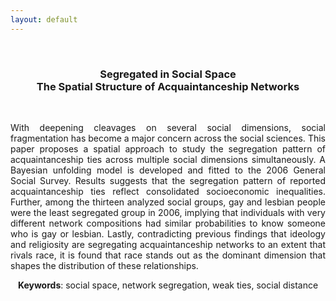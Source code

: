 ```yaml
---
layout: default
---
```


<!-- <center> -->
<!-- <img src = "/assets/img/papers/socspace.png" width = "600" align = "middle" /> -->
<!-- <img src = "/assets/img/papers/socspace.png" width = "500" style = "float:left" /> -->
<!-- </center> -->

&nbsp;

<h3 align="center"> <strong>Segregated in Social Space</strong> <br> The Spatial Structure of Acquaintanceship Networks </h3>

&nbsp;
&nbsp;

<p align="justify">
With deepening cleavages on several social dimensions, social fragmentation has become a major concern across the social sciences.  This paper proposes a spatial approach to study the segregation pattern of acquaintanceship ties across multiple social dimensions simultaneously. A Bayesian unfolding model is developed and fitted to the 2006 General Social Survey. Results suggests that the segregation pattern of reported acquaintanceship ties reflect consolidated socioeconomic inequalities. Further, among the thirteen analyzed social groups, gay and lesbian people were the least segregated group in 2006, implying that individuals with very different network compositions had similar probabilities to know someone who is gay or lesbian. Lastly, contradicting previous findings that ideology and religiosity are segregating acquaintanceship networks to an extent that rivals race, it is found that race stands out as the dominant dimension that shapes the distribution of these relationships.
</p>

<center>
<strong>Keywords</strong>: social space, network segregation, weak ties, social distance
</center>
